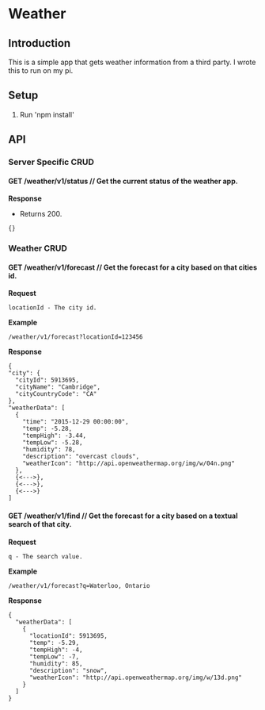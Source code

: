 Weather
=====

Introduction
-----
This is a simple app that gets weather information from a third party. I wrote this to run on my pi.

Setup
-----
1) Run 'npm install'

API
-----
### Server Specific CRUD

#### GET /weather/v1/status // Get the current status of the weather app.

__Response__

- Returns 200.

```
{}
```

### Weather CRUD

#### GET /weather/v1/forecast // Get the forecast for a city based on that cities id.

__Request__

    locationId - The city id.

__Example__

    /weather/v1/forecast?locationId=123456

__Response__

    {
    "city": {
      "cityId": 5913695,
      "cityName": "Cambridge",
      "cityCountryCode": "CA"
    },
    "weatherData": [
      {
        "time": "2015-12-29 00:00:00",
        "temp": -5.28,
        "tempHigh": -3.44,
        "tempLow": -5.28,
        "humidity": 78,
        "description": "overcast clouds",
        "weatherIcon": "http://api.openweathermap.org/img/w/04n.png"
      },
      {<--->},
      {<--->},
      {<--->}
    ]

#### GET /weather/v1/find // Get the forecast for a city based on a textual search of that city.

__Request__

    q - The search value.

__Example__

    /weather/v1/forecast?q=Waterloo, Ontario

__Response__

    {
      "weatherData": [
        {
          "locationId": 5913695,
          "temp": -5.29,
          "tempHigh": -4,
          "tempLow": -7,
          "humidity": 85,
          "description": "snow",
          "weatherIcon": "http://api.openweathermap.org/img/w/13d.png"
        }
      ]
    }
